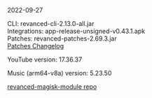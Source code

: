 2022-09-27
  
CLI: revanced-cli-2.13.0-all.jar  
Integrations: app-release-unsigned-v0.43.1.apk  
Patches: revanced-patches-2.69.3.jar  
[Patches Changelog](https://github.com/revanced/revanced-patches/releases/tag/v2.69.3)  

YouTube version: 17.36.37  

Music (arm64-v8a) version: 5.23.50  

[revanced-magisk-module repo](https://github.com/j-hc/revanced-magisk-module)
